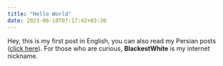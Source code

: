 ```yaml
---
title: "Hello World"
date: 2023-06-10T07:17:42+03:30
---
```


Hey, this is my first post in English, you can also read my Persian posts ([click here](/fa)).
For those who are curious, __BlackestWhite__ is my internet nickname.
